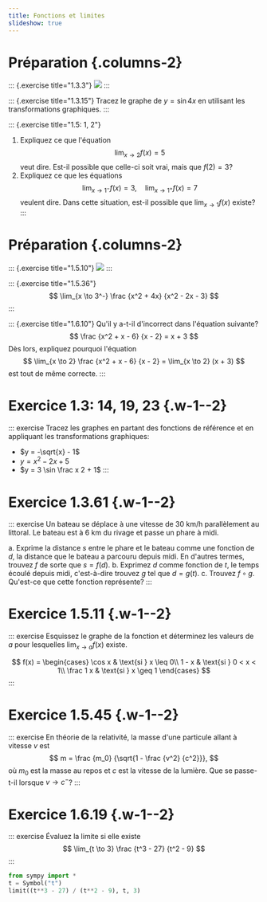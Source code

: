 ```yaml
---
title: Fonctions et limites
slideshow: true
---
```


# Préparation {.columns-2}

::: {.exercise title="1.3.3"}
![](/images/exercises/1.3.3.png)
:::

::: {.exercise title="1.3.15"}
Tracez le graphe de $y = \sin 4x$ en utilisant les transformations graphiques.
:::

::: {.exercise title="1.5: 1, 2"}
1. Expliquez ce que l'équation
   $$\lim_{x \to 2} f(x) = 5$$
   veut dire.
   Est-il possible que celle-ci soit vrai,
   mais que $f(2) = 3$?
2. Expliquez ce que les équations
   $$
   \lim_{x \to 1^-} f(x) = 3,\quad
   \lim_{x \to 1^+} f(x) = 7
   $$
   veulent dire.
   Dans cette situation, est-il possible que $\lim_{x \to 1} f(x)$ existe?
:::

# Préparation {.columns-2}

::: {.exercise title="1.5.10"}
![](/images/exercises/1.5.10.png)
:::

::: {.exercise title="1.5.36"}
$$
\lim_{x \to 3^-} \frac {x^2 + 4x} {x^2 - 2x - 3}
$$
:::

::: {.exercise title="1.6.10"}
Qu'il y a-t-il d'incorrect dans l'équation suivante?
$$
\frac {x^2 + x - 6} {x - 2} = x + 3
$$
Dès lors, expliquez pourquoi l'équation
$$
\lim_{x \to 2} \frac {x^2 + x - 6} {x - 2} = \lim_{x \to 2} (x + 3)
$$
est tout de même correcte.
:::

# Exercice 1.3: 14, 19, 23 {.w-1--2}

::: exercise
Tracez les graphes en partant des fonctions de référence
et en appliquant les transformations graphiques:

- $y = -\sqrt{x} - 1$
- $y = x^2 - 2x + 5$
- $y = 3 \sin \frac x 2 + 1$
:::

# Exercice 1.3.61 {.w-1--2}

::: exercise
Un bateau se déplace à une vitesse de $30$ km/h
parallèlement au littoral.
Le bateau est à $6$ km du rivage
et passe un phare à midi.

a. Exprime la distance $s$ entre le phare et le bateau
   comme une fonction de $d$, la distance que le bateau
   a parcouru depuis midi.
   En d'autres termes, trouvez $f$ de sorte que $s = f(d)$.
b. Exprimez $d$ comme fonction de $t$,
   le temps écoulé depuis midi, c'est-à-dire trouvez $g$ tel que $d = g(t)$.
c. Trouvez $f \circ g$.
   Qu'est-ce que cette fonction représente?
:::

# Exercice 1.5.11 {.w-1--2}

::: exercise
Esquissez le graphe de la fonction
et déterminez les valeurs de $a$ pour lesquelles
$\lim_{x \to a} f(x)$ existe.

$$
f(x) = \begin{cases}
\cos x & \text{si } x \leq 0\\
1 - x & \text{si } 0 < x < 1\\
\frac 1 x & \text{si } x \geq 1
\end{cases}
$$
:::

# Exercice 1.5.45 {.w-1--2}

::: exercise
En théorie de la relativité,
la masse d'une particule allant à vitesse $v$ est
$$
m = \frac {m_0} {\sqrt{1 - \frac {v^2} {c^2}}},
$$
où $m_0$ est la masse au repos et $c$ est la vitesse de la lumière.
Que se passe-t-il lorsque $v \to c^{-}$?
:::

# Exercice 1.6.19 {.w-1--2}

::: exercise
Évaluez la limite si elle existe
$$
\lim_{t \to 3} \frac {t^3 - 27} {t^2 - 9}
$$
:::

~~~ python {.run}
from sympy import *
t = Symbol("t")
limit((t**3 - 27) / (t**2 - 9), t, 3)
~~~